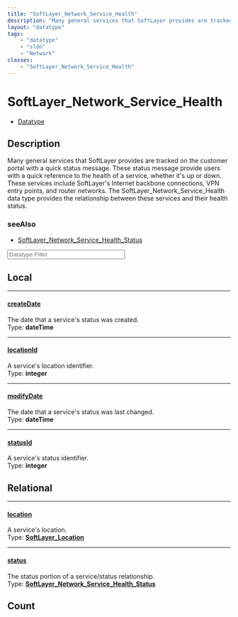 ```yaml
---
title: "SoftLayer_Network_Service_Health"
description: "Many general services that SoftLayer provides are tracked on the customer portal with a quick status message. These stat... "
layout: "datatype"
tags:
    - "datatype"
    - "sldn"
    - "Network"
classes:
    - "SoftLayer_Network_Service_Health"
---
```


# SoftLayer_Network_Service_Health
<div id='service-datatype'>
    <ul id='sldn-reference-tabs'>
        <li id='datatype'> <a href='/reference/datatypes/SoftLayer_Network_Service_Health' >Datatype</a></li>
    </ul>
</div>

## Description 


Many general services that SoftLayer provides are tracked on the customer portal with a quick status message. These status message provide users with a quick reference to the health of a service, whether it's up or down. These services include SoftLayer's Internet backbone connections, VPN entry points, and router networks. The SoftLayer_Network_Service_Health data type provides the relationship between these services and their health status. 



### seeAlso

* [SoftLayer_Network_Service_Health_Status](/reference/datatypes/SoftLayer_Network_Service_Health_Status )




<!-- Filer BEGIN -->
<div class="view-filters">
        <div class="clearfix">
            <div class="search-input-box">
                <input placeholder="Datatype Filter" onkeyup="titleSearch(inputId='prop-input', divId='properties', elementClass='prop-row')" 
                    type="text" id="prop-input" value="" size="30" maxlength="128" class="form-text">
            </div>
        </div>
</div>
<!-- Filer END -->

<div id="properties" class="content">
<div id="localProperties" class="prop-content" >

## Local
<div class="prop-row">

-----
[createDate]: #createdate
#### [createDate]
The date that a service's status was created.  
<span class="type-label">Type: </span>**dateTime**  



</div>
<div class="prop-row">

-----
[locationId]: #locationid
#### [locationId]
A service's location identifier.  
<span class="type-label">Type: </span>**integer**  



</div>
<div class="prop-row">

-----
[modifyDate]: #modifydate
#### [modifyDate]
The date that a service's status was last changed.  
<span class="type-label">Type: </span>**dateTime**  



</div>
<div class="prop-row">

-----
[statusId]: #statusid
#### [statusId]
A service's status identifier.  
<span class="type-label">Type: </span>**integer**  



</div>
</div>
<!-- LOCAL PROPERTY END -->

<div id="relationalProperties"  class="prop-content" >

## Relational
<div class="prop-row">

-----
[location]: #location
#### [location]
A service's location.  
<span class="type-label">Type: </span>**<a href='/reference/datatypes/SoftLayer_Location'>SoftLayer_Location </a>**  



</div>
<div class="prop-row">

-----
[status]: #status
#### [status]
The status portion of a service/status relationship.  
<span class="type-label">Type: </span>**<a href='/reference/datatypes/SoftLayer_Network_Service_Health_Status'>SoftLayer_Network_Service_Health_Status </a>**  



</div>

## Count
</div>


